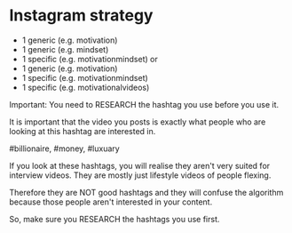 # Instagram strategy

- 1 generic (e.g. motivation)
- 1 generic (e.g. mindset)
- 1 specific (e.g. motivationmindset)
or
- 1 generic (e.g. motivation)
- 1 specific (e.g. motivationmindset)
- 1 specific (e.g. motivationalvideos)

Important: You need to RESEARCH the hashtag you use before you use it.

It is important that the video you posts is exactly what people who are looking at this hashtag are interested in.

#billionaire, #money, #luxuary

If you look at these hashtags, you will realise they aren't very suited for interview videos. They are mostly just lifestyle videos of people flexing.

Therefore they are NOT good hashtags and they will confuse the algorithm because those people aren't interested in your content.

So, make sure you RESEARCH the hashtags you use first.